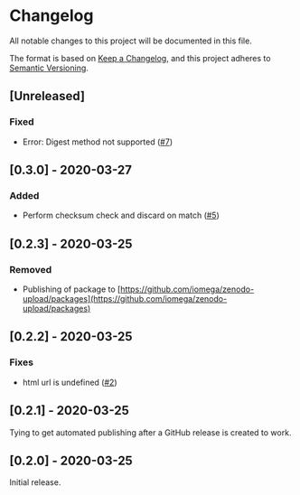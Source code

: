 # Changelog

All notable changes to this project will be documented in this file.

The format is based on [Keep a Changelog](https://keepachangelog.com/en/1.0.0/),
and this project adheres to [Semantic Versioning](https://semver.org/spec/v2.0.0.html).

## [Unreleased]

### Fixed

* Error: Digest method not supported ([#7](https://github.com/iomega/zenodo-upload/issues/7))

## [0.3.0] - 2020-03-27

### Added

* Perform checksum check and discard on match ([#5](https://github.com/iomega/zenodo-upload/issues/5))

## [0.2.3] - 2020-03-25

### Removed

* Publishing of package to [https://github.com/iomega/zenodo-upload/packages](https://github.com/iomega/zenodo-upload/packages)

## [0.2.2] - 2020-03-25

### Fixes

* html url is undefined ([#2](https://github.com/iomega/zenodo-upload/issues/2))

## [0.2.1] - 2020-03-25

Tying to get automated publishing after a GitHub release is created to work.

## [0.2.0] - 2020-03-25

Initial release.
